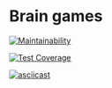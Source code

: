 Brain games
===========

[![Maintainability](https://api.codeclimate.com/v1/badges/1ae4272d6d265319b593/maintainability)](https://codeclimate.com/github/fidilly/project-lvl1-s470/maintainability)

[![Test Coverage](https://api.codeclimate.com/v1/badges/1ae4272d6d265319b593/test_coverage)](https://codeclimate.com/github/fidilly/project-lvl1-s470/test_coverage)

[![asciicast](https://asciinema.org/a/238143.svg)](https://asciinema.org/a/238143)
